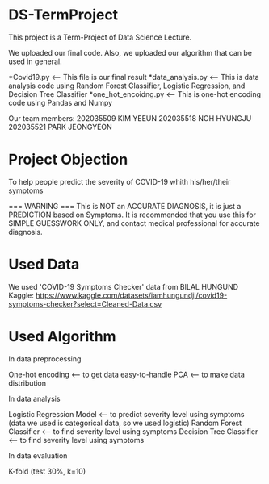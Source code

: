 # DS-TermProject
This project is a Term-Project of Data Science Lecture.

We uploaded our final code.
Also, we uploaded our algorithm that can be used in general.

*Covid19.py <-- This file is our final result
*data_analysis.py <-- This is data analysis code using Random Forest Classifier, Logistic Regression, and Decision Tree Classifier
*one_hot_encoidng.py <-- This is one-hot encoding code using Pandas and Numpy


Our team members:
  202035509 KIM YEEUN
  202035518 NOH HYUNGJU
  202035521 PARK JEONGYEON
  
# Project Objection
To help people predict the severity of COVID-19 whith his/her/their symptoms
 
=== WARNING ===
This is NOT an ACCURATE DIAGNOSIS, it is just a PREDICTION based on Symptoms.
It is recommended that you use this for SIMPLE GUESSWORK ONLY, and contact medical professional for accurate diagnosis.


# Used Data
We used 'COVID-19 Symptoms Checker' data from BILAL HUNGUND
Kaggle:
  https://www.kaggle.com/datasets/iamhungundji/covid19-symptoms-checker?select=Cleaned-Data.csv
  

# Used Algorithm
In data preprocessing

  One-hot encoding <-- to get data easy-to-handle
  PCA <-- to make data distribution
 
In data analysis

  Logistic Regression Model <-- to predict severity level using symptoms (data we used is categorical data, so we used logistic)
  Random Forest Classifier <-- to find severity level using symptoms
  Decision Tree Classifier <-- to find severity level using symptoms
  
In data evaluation

  K-fold (test 30%, k=10)
